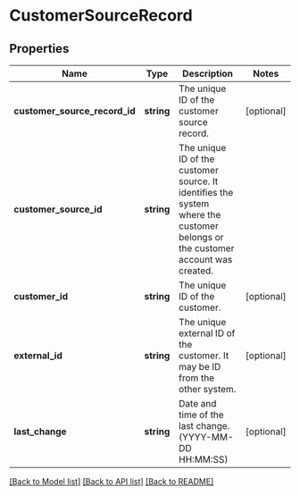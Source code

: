 # CustomerSourceRecord

## Properties
Name | Type | Description | Notes
------------ | ------------- | ------------- | -------------
**customer_source_record_id** | **string** | The unique ID of the customer source record. | [optional] 
**customer_source_id** | **string** | The unique ID of the customer source. It identifies the system where the customer belongs or the customer account was created. | 
**customer_id** | **string** | The unique ID of the customer. | [optional] 
**external_id** | **string** | The unique external ID of the customer. It may be ID from the other system. | [optional] 
**last_change** | **string** | Date and time of the last change. (YYYY-MM-DD HH:MM:SS) | [optional] 

[[Back to Model list]](../../README.md#documentation-for-models) [[Back to API list]](../../README.md#documentation-for-api-endpoints) [[Back to README]](../../README.md)

